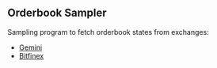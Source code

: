 ## Orderbook Sampler

Sampling program to fetch orderbook states from exchanges:
* [Gemini](http://www.gemini.com)
* [Bitfinex](http://www.bitfinex.com)